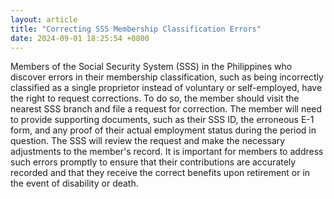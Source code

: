 ```yaml
---
layout: article
title: "Correcting SSS Membership Classification Errors"
date: 2024-09-01 18:25:54 +0800
---
```


<p>Members of the Social Security System (SSS) in the Philippines who discover errors in their membership classification, such as being incorrectly classified as a single proprietor instead of voluntary or self-employed, have the right to request corrections. To do so, the member should visit the nearest SSS branch and file a request for correction. The member will need to provide supporting documents, such as their SSS ID, the erroneous E-1 form, and any proof of their actual employment status during the period in question. The SSS will review the request and make the necessary adjustments to the member's record. It is important for members to address such errors promptly to ensure that their contributions are accurately recorded and that they receive the correct benefits upon retirement or in the event of disability or death.</p>